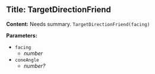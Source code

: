 ## Title: TargetDirectionFriend

**Content:**
Needs summary.
`TargetDirectionFriend(facing)`

**Parameters:**
- `facing`
  - *number*
- `coneAngle`
  - *number?*
